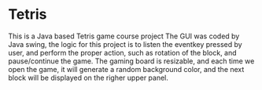 # Tetris
This is a Java based Tetris game course project
The GUI was coded by Java swing, the logic for this project is to listen the eventkey pressed by user, and perform the proper action, such as rotation of the block, and pause/continue the game.
The gaming board is resizable, and each time we open the game, it will generate a random background color, and the next block will be displayed on the righer upper panel.
